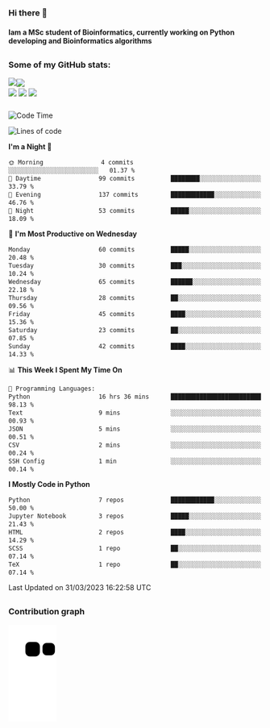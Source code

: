 ### Hi there 👋
#### Iam a MSc student of Bioinformatics, currently working on Python developing and Bioinformatics algorithms

##
### Some of my GitHub stats:

<div>
  <a href="https://github.com/AdrianoSilva19/AdrianoSilva19">
    <img heigth="180" align="left" src="https://github-readme-stats.vercel.app/api?username=AdrianoSilva19&count_private=true&include_all_comits=true&show_icons=true&theme=dracula" />
    <img heigth="180" align="center" src="https://github-readme-stats.vercel.app/api/top-langs/?username=AdrianoSilva19&langs_count=3&theme=dracula" />
  </a>
</div>

<div style="display:inline_block">
  <img align="center" heigth="30" width="30" src="https://cdn.jsdelivr.net/gh/devicons/devicon/icons/python/python-plain.svg" />
  <img align="center" heigth="30" width="30" src="https://cdn.jsdelivr.net/gh/devicons/devicon/icons/r/r-original.svg" />
  <img align="center" heigth="35" width="35" src="https://cdn.jsdelivr.net/gh/devicons/devicon/icons/neo4j/neo4j-original.svg" />
</div>

##

<!--START_SECTION:waka-->
![Code Time](http://img.shields.io/badge/Code%20Time-196%20hrs%205%20mins-blue)

![Lines of code](https://img.shields.io/badge/From%20Hello%20World%20I%27ve%20Written-2.2%20million%20lines%20of%20code-blue)

**I'm a Night 🦉** 

```text
🌞 Morning                4 commits           ░░░░░░░░░░░░░░░░░░░░░░░░░   01.37 % 
🌆 Daytime                99 commits          ████████░░░░░░░░░░░░░░░░░   33.79 % 
🌃 Evening                137 commits         ████████████░░░░░░░░░░░░░   46.76 % 
🌙 Night                  53 commits          █████░░░░░░░░░░░░░░░░░░░░   18.09 % 
```
📅 **I'm Most Productive on Wednesday** 

```text
Monday                   60 commits          █████░░░░░░░░░░░░░░░░░░░░   20.48 % 
Tuesday                  30 commits          ███░░░░░░░░░░░░░░░░░░░░░░   10.24 % 
Wednesday                65 commits          ██████░░░░░░░░░░░░░░░░░░░   22.18 % 
Thursday                 28 commits          ██░░░░░░░░░░░░░░░░░░░░░░░   09.56 % 
Friday                   45 commits          ████░░░░░░░░░░░░░░░░░░░░░   15.36 % 
Saturday                 23 commits          ██░░░░░░░░░░░░░░░░░░░░░░░   07.85 % 
Sunday                   42 commits          ████░░░░░░░░░░░░░░░░░░░░░   14.33 % 
```


📊 **This Week I Spent My Time On** 

```text
💬 Programming Languages: 
Python                   16 hrs 36 mins      █████████████████████████   98.13 % 
Text                     9 mins              ░░░░░░░░░░░░░░░░░░░░░░░░░   00.93 % 
JSON                     5 mins              ░░░░░░░░░░░░░░░░░░░░░░░░░   00.51 % 
CSV                      2 mins              ░░░░░░░░░░░░░░░░░░░░░░░░░   00.24 % 
SSH Config               1 min               ░░░░░░░░░░░░░░░░░░░░░░░░░   00.14 % 
```

**I Mostly Code in Python** 

```text
Python                   7 repos             ████████████░░░░░░░░░░░░░   50.00 % 
Jupyter Notebook         3 repos             █████░░░░░░░░░░░░░░░░░░░░   21.43 % 
HTML                     2 repos             ████░░░░░░░░░░░░░░░░░░░░░   14.29 % 
SCSS                     1 repo              ██░░░░░░░░░░░░░░░░░░░░░░░   07.14 % 
TeX                      1 repo              ██░░░░░░░░░░░░░░░░░░░░░░░   07.14 % 
```




 Last Updated on 31/03/2023 16:22:58 UTC
<!--END_SECTION:waka-->

##

### Contribution graph

![snake svg](https://github.com/AdrianoSilva19/AdrianoSilva19/blob/output/github-contribution-grid-snake.svg)







<!--

Here are some ideas to get you started:

- 🔭 I’m currently working on ...
- 🌱 I’m currently learning ...
- 👯 I’m looking to collaborate on ...
- 🤔 I’m looking for help with ...
- 💬 Ask me about ...
- 📫 How to reach me: ...
- 😄 Pronouns: ...
- ⚡ Fun fact: ...
-->

